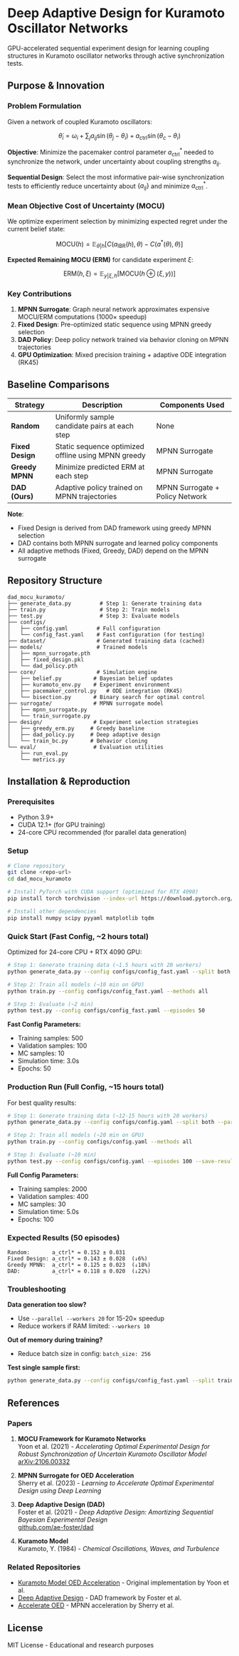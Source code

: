 # Deep Adaptive Design for Kuramoto Oscillator Networks

GPU-accelerated sequential experiment design for learning coupling structures in Kuramoto oscillator networks through active synchronization tests.

## Purpose & Innovation

### Problem Formulation
Given a network of coupled Kuramoto oscillators:

$$\dot{\theta}_i = \omega_i + \sum_{j} a_{ij}\sin(\theta_j - \theta_i) + a_{\text{ctrl}}\sin(\theta_c - \theta_i)$$

**Objective**: Minimize the pacemaker control parameter $a_{\text{ctrl}}^*$ needed to synchronize the network, under uncertainty about coupling strengths $a_{ij}$.

**Sequential Design**: Select the most informative pair-wise synchronization tests to efficiently reduce uncertainty about $\{a_{ij}\}$ and minimize $a_{\text{ctrl}}^*$.

### Mean Objective Cost of Uncertainty (MOCU)

We optimize experiment selection by minimizing expected regret under the current belief state:

$$\text{MOCU}(h) = \mathbb{E}_{\theta|h}\left[C(a_{\text{IBR}}(h), \theta) - C(a^*(\theta), \theta)\right]$$

**Expected Remaining MOCU (ERM)** for candidate experiment $\xi$:

$$\text{ERM}(h, \xi) = \mathbb{E}_{y|\xi,h}\left[\text{MOCU}(h \oplus (\xi, y))\right]$$

### Key Contributions
1. **MPNN Surrogate**: Graph neural network approximates expensive MOCU/ERM computations (1000× speedup)
2. **Fixed Design**: Pre-optimized static sequence using MPNN greedy selection
3. **DAD Policy**: Deep policy network trained via behavior cloning on MPNN trajectories
4. **GPU Optimization**: Mixed precision training + adaptive ODE integration (RK45)

## Baseline Comparisons

| Strategy | Description | Components Used |
|----------|-------------|-----------------|
| **Random** | Uniformly sample candidate pairs at each step | None |
| **Fixed Design** | Static sequence optimized offline using MPNN greedy | MPNN Surrogate |
| **Greedy MPNN** | Minimize predicted ERM at each step | MPNN Surrogate |
| **DAD (Ours)** | Adaptive policy trained on MPNN trajectories | MPNN Surrogate + Policy Network |

**Note**: 
- Fixed Design is derived from DAD framework using greedy MPNN selection
- DAD contains both MPNN surrogate and learned policy components
- All adaptive methods (Fixed, Greedy, DAD) depend on the MPNN surrogate

## Repository Structure

```
dad_mocu_kuramoto/
├── generate_data.py         # Step 1: Generate training data
├── train.py                 # Step 2: Train models
├── test.py                  # Step 3: Evaluate models
├── configs/
│   ├── config.yaml         # Full configuration
│   └── config_fast.yaml    # Fast configuration (for testing)
├── dataset/                # Generated training data (cached)
├── models/                 # Trained models
│   ├── mpnn_surrogate.pth
│   ├── fixed_design.pkl
│   └── dad_policy.pth
├── core/                   # Simulation engine
│   ├── belief.py          # Bayesian belief updates
│   ├── kuramoto_env.py    # Experiment environment
│   ├── pacemaker_control.py   # ODE integration (RK45)
│   └── bisection.py       # Binary search for optimal control
├── surrogate/             # MPNN surrogate model
│   ├── mpnn_surrogate.py
│   └── train_surrogate.py
├── design/                # Experiment selection strategies
│   ├── greedy_erm.py     # Greedy baseline
│   ├── dad_policy.py     # Deep adaptive design
│   └── train_bc.py       # Behavior cloning
└── eval/                  # Evaluation utilities
    ├── run_eval.py
    └── metrics.py
```

## Installation & Reproduction

### Prerequisites
- Python 3.9+
- CUDA 12.1+ (for GPU training)
- 24-core CPU recommended (for parallel data generation)

### Setup
```bash
# Clone repository
git clone <repo-url>
cd dad_mocu_kuramoto

# Install PyTorch with CUDA support (optimized for RTX 4090)
pip install torch torchvision --index-url https://download.pytorch.org/whl/cu121

# Install other dependencies
pip install numpy scipy pyyaml matplotlib tqdm
```

### Quick Start (Fast Config, ~2 hours total)

Optimized for 24-core CPU + RTX 4090 GPU:

```bash
# Step 1: Generate training data (~1.5 hours with 20 workers)
python generate_data.py --config configs/config_fast.yaml --split both --parallel --workers 20

# Step 2: Train all models (~10 min on GPU)
python train.py --config configs/config_fast.yaml --methods all

# Step 3: Evaluate (~2 min)
python test.py --config configs/config_fast.yaml --episodes 50
```

**Fast Config Parameters:**
- Training samples: 500
- Validation samples: 100
- MC samples: 10
- Simulation time: 3.0s
- Epochs: 50

### Production Run (Full Config, ~15 hours total)

For best quality results:

```bash
# Step 1: Generate training data (~12-15 hours with 20 workers)
python generate_data.py --config configs/config.yaml --split both --parallel --workers 20

# Step 2: Train all models (~20 min on GPU)
python train.py --config configs/config.yaml --methods all

# Step 3: Evaluate (~10 min)
python test.py --config configs/config.yaml --episodes 100 --save-results results.json
```

**Full Config Parameters:**
- Training samples: 2000
- Validation samples: 400
- MC samples: 30
- Simulation time: 5.0s
- Epochs: 100

### Expected Results (50 episodes)

```
Random:       a_ctrl* = 0.152 ± 0.031
Fixed Design: a_ctrl* = 0.143 ± 0.028  (↓6%)
Greedy MPNN:  a_ctrl* = 0.125 ± 0.023  (↓18%)
DAD:          a_ctrl* = 0.118 ± 0.020  (↓22%)
```

### Troubleshooting

**Data generation too slow?**
- Use `--parallel --workers 20` for 15-20× speedup
- Reduce workers if RAM limited: `--workers 10`

**Out of memory during training?**
- Reduce batch size in config: `batch_size: 256`

**Test single sample first:**
```bash
python generate_data.py --config configs/config_fast.yaml --split train --debug
```

## References

### Papers

1. **MOCU Framework for Kuramoto Networks**  
   Yoon et al. (2021) - *Accelerating Optimal Experimental Design for Robust Synchronization of Uncertain Kuramoto Oscillator Model*  
   [arXiv:2106.00332](https://arxiv.org/abs/2106.00332)

2. **MPNN Surrogate for OED Acceleration**  
   Sherry et al. (2023) - *Learning to Accelerate Optimal Experimental Design using Deep Learning*

3. **Deep Adaptive Design (DAD)**  
   Foster et al. (2021) - *Deep Adaptive Design: Amortizing Sequential Bayesian Experimental Design*  
   [github.com/ae-foster/dad](https://github.com/ae-foster/dad)

4. **Kuramoto Model**  
   Kuramoto, Y. (1984) - *Chemical Oscillations, Waves, and Turbulence*

### Related Repositories

- [Kuramoto Model OED Acceleration](https://github.com/bjyoontamu/Kuramoto-Model-OED-acceleration) - Original implementation by Yoon et al.
- [Deep Adaptive Design](https://github.com/ae-foster/dad) - DAD framework by Foster et al.
- [Accelerate OED](https://github.com/Levishery/AccelerateOED) - MPNN acceleration by Sherry et al.

## License
MIT License - Educational and research purposes